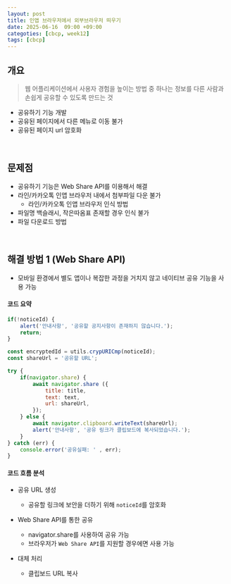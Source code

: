 ```yaml
---
layout: post
title: 인앱 브라우저에서 외부브라우저 띄우기
date: 2025-06-16  09:00 +09:00
categoties: [cbcp, week12]
tags: [cbcp]
---
```


## 개요

> 웹 어플리케이션에서 사용자 경험을 높이는 방법 중 하나는 정보를 다른 사람과 손쉽게 공유할 수 있도록 만드는 것

- 공유하기 기능 개발
- 공유된 페이지에서 다른 메뉴로 이동 불가
- 공유된 페이지 url 암호화

<br>

## 문제점

- 공유하기 기능은 Web Share API를 이용해서 해결
- 라인/카카오톡 인앱 브라우저 내에서 첨부파일 다운 불가
  - 라인/카카오톡 인앱 브라우저 인식 방법
- 파일명 백슬래시, 작은따옴표 존재할 경우 인식 불가
- 파일 다운로드 방법

<br>

## 해결 방법 1 (Web Share API)

- 모바일 환경에서 별도 앱이나 복잡한 과정을 거치지 않고 네이티브 공유 기능을 사용 가능


#### 코드 요약
```js
if(!noticeId) {
    alert('안내사항', '공유할 공지사항이 존재하지 않습니다.');
    return;
}

const encryptedId = utils.crypURICmp(noticeId);
const shareUrl = '공유할 URL';

try {
    if(navigator.share) {
        await navigator.share ({
            title: title,
            text: text,
            url: shareUrl,
        });
    } else {
        await navigator.clipboard.writeText(shareUrl);
        alert('안내사항', '공유 링크가 클립보드에 복사되었습니다.');
    }
} catch (err) {
    console.error('공유실패: ' , err);
}
```

#### 코드 흐름 분석

- 공유 URL 생성
  - 공유할 링크에 보안을 더하기 위해 `noticeId`를 암호화

- Web Share API를 통한 공유
  - navigator.share를 사용하여 공유 가능
  - 브라우저가 `Web Share API`를 지원할 경우에면 사용 가능

- 대체 처리
  - 클립보드 URL 복사

<br>

